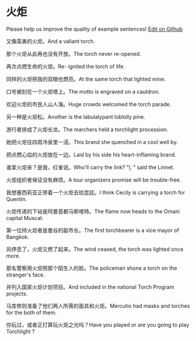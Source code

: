 # 火炬

Please help us improve the quality of example sentences! [Edit on Github](https://github.com/jiyushe/jiyu-example-sentence-source/blob/main/chinese/huoju.md)

<p><span class="chinese">又像英勇的火炬。</span><span class="english">And a valiant torch.</span></p>

<p><span class="chinese">那个火炬从此再也没有开放。</span><span class="english">The torch never re-opened.</span></p>

<p><span class="chinese">再次点燃生命的火炬。</span><span class="english">Re- ignited the torch of life.</span></p>

<p><span class="chinese">同样的火炬把我的双眼也燃亮。</span><span class="english">At the same torch that lighted mine.</span></p>

<p><span class="chinese">口号被刻在一个火炬塔上。</span><span class="english">The motto is engraved on a cauldron.</span></p>

<p><span class="chinese">欢迎火炬的市民人山人海。</span><span class="english">Huge crowds welcomed the torch parade.</span></p>

<p><span class="chinese">另一种是火炬松。</span><span class="english">Another is the labulalypant loblolly pine.</span></p>

<p><span class="chinese">游行者排成了火炬长龙。</span><span class="english">The marchers held a torchlight procession.</span></p>

<p><span class="chinese">她把火炬往四周冷泉里一浸。</span><span class="english">This brand she quenched in a cool well by.</span></p>

<p><span class="chinese">把点燃心焰的火炬放在一边。</span><span class="english">Laid by his side his heart-inflaming brand.</span></p>

<p><span class="chinese">谁拿火炬来？是我，红雀说。</span><span class="english">Who'll carry the link? "I, " said the Linnet.</span></p>

<p><span class="chinese">火炬组织者保证没有麻烦。</span><span class="english">A tour organizers promise will be trouble-free.</span></p>

<p><span class="chinese">我想塞西莉亚正带着一个火炬去给昆廷。</span><span class="english">I think Cecily is carrying a torch for Quentin.</span></p>

<p><span class="chinese">火炬传递的下站是阿曼首都马斯喀特。</span><span class="english">The flame now heads to the Omani capital Muscat.</span></p>

<p><span class="chinese">第一位持火炬者是曼谷的副市长。</span><span class="english">The first torchbearer is a vice mayor of Bangkok.</span></p>

<p><span class="chinese">风停息了，火炬又燃了起来。</span><span class="english">The wind ceased, the torch was lighted once more.</span></p>

<p><span class="chinese">那名警察用火炬照那个陌生人的脸。</span><span class="english">The policeman shone a torch on the stranger's face.</span></p>

<p><span class="chinese">并列入国家火炬计划项目。</span><span class="english">And included in the national Torch Program projects.</span></p>

<p><span class="chinese">马库修则准备了他们两人所需的面具和火炬。</span><span class="english">Mercutio had masks and torches for the both of them.</span></p>

<p><span class="chinese">你玩过，或者正打算玩火炬之光吗？</span><span class="english">Have you played or are you going to play Torchlight ?</span></p>

